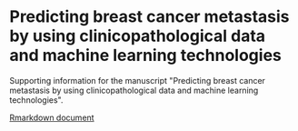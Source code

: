 # Predicting breast cancer metastasis by using clinicopathological data and machine learning technologies

Supporting information for the manuscript "Predicting breast cancer metastasis by using clinicopathological data and machine learning technologies".


[Rmarkdown document](https://github.com/DHLab-CGU/Breast-Cancer-Metastasis-Prediction/blob/master/BreastCancerMetastasisPrediction.md)
